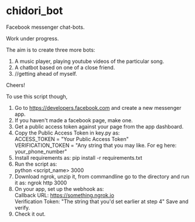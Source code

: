 # chidori_bot
Facebook messenger chat-bots.

Work under progress. 

The aim is to create three more bots:

1. A music player, playing youtube videos of the particular song.
2. A chatbot based on one of a close friend. 
3. //getting ahead of myself.

Cheers!

To use this script though, 
1. Go to https://developers.facebook.com and create a new messenger app. 
2. If you haven't made a facebook page, make one. 
3. Get a public access token against your page from the app dashboard.
4. Copy the Public Access Token in key.py as:
   </br>ACCESS_TOKEN = "Your Public Access Token"
   </br>VERIFICATION_TOKEN = "Any string that you may like. For eg here: your_phone_number"
5. Install requirements as:
   pip install -r requirements.txt
5. Run the script as:
   </br> python <script_name> 3000 
6. Download ngrok, unzip it, from commandline go to the directory and run it as:
   ngrok http 3000
7. On your app, set up the webhook as:
   </br> Callback URL: https://something.ngrok.io
   </br> Verification Token: "The string that you'd set earlier at step 4"
   Save and verify.
8. Check it out.
